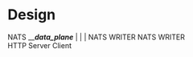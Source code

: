 # Design

NATS _______________data_plane_____________
      |                 |           |
      NATS WRITER   NATS WRITER         
      HTTP Server   Client
